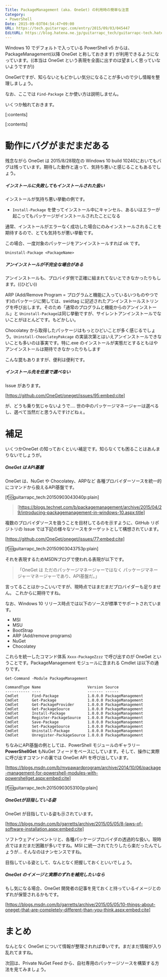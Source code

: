 ```yaml
---
Title: PackageManagement (aka. OneGet) の利用時の簡単な注意
Category:
- PowerShell
Date: 2015-09-03T04:54:47+09:00
URL: https://tech.guitarrapc.com/entry/2015/09/03/045447
EditURL: https://blog.hatena.ne.jp/guitarrapc_tech/guitarrapc-tech.hatenablog.com/atom/entry/6653458415119250950
---
```


Windows 10 でデフォルトで入っている PowerShell v5 からは、PackageManagement(以降 OneGet と称しておきます) が利用できるようになっています。((本当は OneGet という表現を全面に出すのは望ましく思っていないようですが))

OneGetですが、知らないともどかしい気分になることが多いので少し情報を整理しましょう。

なお、ここでは `Find-Package` とか使い方は説明しません。

いくつか触れておきます。

[:contents]

[:contents]

# 動作にバグがまだまだある

残念ながら OneGet は 2015/8/28現在の Windows 10 build 10240においてもバグは残っています。期待した動作と違って、気持ち悪いと感じることもあるでしょう。

##### インストールに失敗してもインストールされた扱い

インストールが気持ち悪い挙動の例です。

- `Install-Package` を使ってインストール中にキャンセル、あるいはエラーが起こってもパッケージがインストールされたことになる

通常、インストールがエラーなく成功した場合にのみインストールされることを期待するので、とても気持ちが悪い挙動です。

この場合、一度対象のパッケージをアンインストールすれば ok です。

```
Uninstall-Package <PackageName>
```

##### アンインストールが不完全な場合がある

アンインストールも、プロバイダ側で正確に組まれてないとできなかったりもします。((ひどい))

ARP (Add/Remove Program = プログラムと機能に入っているいつものやつです)のパッケージに関しては、swidtag に記述されたアンインストールストリングを呼び出します。そのため「通常のプログラムと機能からのアンインストール」と `Uninstall-Package`は同じ挙動ですが、サイレントアンインストールでないことがほとんどです。もどかしい。

Chocolatey から取得したパッケージはもっとひどいことが多く感じるでしょう。`Uninstall-ChooclateyPakcage` の実装次第とはいえアンインストールできないことも多いのは事実です。特に.exe のインストールが実態だとするともはやアンインストールは期待できなかったりもします

こんな罠もありますが、便利は便利です。

##### インストール先を任意で選べない

Issue があります。

[https://github.com/OneGet/oneget/issues/95:embed:cite]

が、どうも乗り気じゃないようで.... 世の中のパッケージマネージャーは選べるし、選べて当然だと思うんですけどねぇ。

# 補足

いくつかOneGet の知っておくといい補足です。知らなくても困ることはあんまりないでしょうが。

##### OneGet は API基盤

OneGet は、NuGet や Chocolatey、ARPなど 各種プロバイダーソースを統一的にコマンドから扱えるAPI基盤です。

[f:id:guitarrapc_tech:20150903043040p:plain]

> [https://blogs.technet.com/b/packagemanagement/archive/2015/04/29/introducing-packagemanagement-in-windows-10.aspx:title]

複数のプロバイダソースを扱うことを目材してるのを示すように、GitHub リポジトリの Issue では下記の様々なソースをターゲットとして構想されています。

[https://github.com/OneGet/oneget/issues/77:embed:cite]

[f:id:guitarrapc_tech:20150903043753p:plain]

それを表現するためMSDNブログで使われる表現が以下です。

>「OneGet は ただのパッケージマネージャーではなく パッケージマネージャーマネージャーであり、API基盤だ。」

言ってることはかっこいいですが、現時点ではまだまだプロバイダーも足りません。 これからに期待ですね。

なお、Windows 10 リリース時点では以下のソースが標準でサポートされています。

- MSI
- MSU
- BootStrap
- ARP (Add/remove programs)
- NuGet
- Chocolatey

これらを統一したコマンド体系 `Xxxx-PackageZzzz` で呼び出すのが OneGet ということです。PackageManagement モジュールに含まれる Cmdlet は以下の通りです。

```
Get-Command -Module PackageManagement
```

```
CommandType Name                     Version Source
----------- ----                     ------- ------
Cmdlet      Find-Package             1.0.0.0 PackageManagement
Cmdlet      Get-Package              1.0.0.0 PackageManagement
Cmdlet      Get-PackageProvider      1.0.0.0 PackageManagement
Cmdlet      Get-PackageSource        1.0.0.0 PackageManagement
Cmdlet      Install-Package          1.0.0.0 PackageManagement
Cmdlet      Register-PackageSource   1.0.0.0 PackageManagement
Cmdlet      Save-Package             1.0.0.0 PackageManagement
Cmdlet      Set-PackageSource        1.0.0.0 PackageManagement
Cmdlet      Uninstall-Package        1.0.0.0 PackageManagement
Cmdlet      Unregister-PackageSource 1.0.0.0 PackageManagement
```

ちなみにAPI基盤の例としては、PowerShell モジュールのギャラリー **PowerShellGet** もNuGet フィードをベースにしています。そして、操作に実際に呼び出すコマンドの裏では OneGet API を呼び出しています。

[https://blogs.msdn.com/b/mvpawardprogram/archive/2014/10/06/package-management-for-powershell-modules-with-powershellget.aspx:embed:cite]

[f:id:guitarrapc_tech:20150903053100p:plain]

##### OneGetが目指している姿

OneGet が目指している姿も示されています。

[https://blogs.msdn.com/b/garretts/archive/2015/05/05/8-laws-of-software-installation.aspx:embed:cite]

ソフトウェアインベントリと、各種パッケージプロバイダの透過的な扱い。現時点ではまだまだ困難が多いですね。MSI に統一されてたりしたら楽だったんでしょうが... そんなのはナンセンスですね。

目指している姿として、なんとなく把握しておくといいでしょう。

##### OneGet のイメージと実際のずれを補完したいなら

もし気になる場合、OneGet 開発者の記事を見ておくと持っているイメージとのずれが保管されるかもです。

[https://blogs.msdn.com/b/garretts/archive/2015/05/05/10-things-about-oneget-that-are-completely-different-than-you-think.aspx:embed:cite]


# まとめ

なんとなく OneGet について情報が整理されれば幸いです。まだまだ情報が入り乱れてますね。

次回は、Private NuGet Feed から、自社専用のパッケージソースを構築する方法を見てみましょう。
